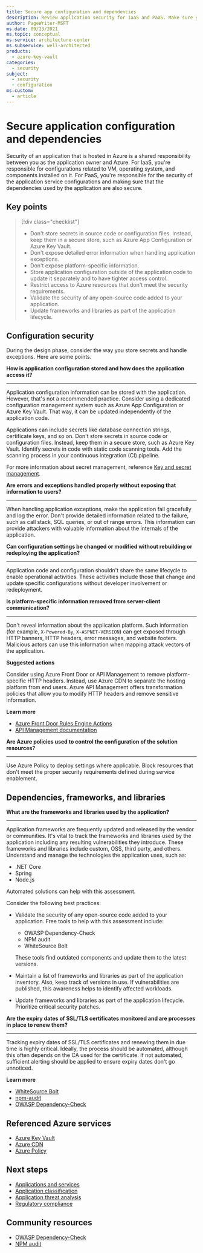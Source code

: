 ```yaml
---
title: Secure app configuration and dependencies
description: Review application security for IaaS and PaaS. Make sure your configuration is secure. Also check the dependencies, frameworks, and libraries.
author: PageWriter-MSFT
ms.date: 09/23/2021
ms.topic: conceptual
ms.service: architecture-center
ms.subservice: well-architected
products:
  - azure-key-vault
categories:
  - security
subject:
  - security
  - configuration
ms.custom:
  - article
---
```


# Secure application configuration and dependencies

Security of an application that is hosted in Azure is a shared responsibility between you as the application owner and Azure. For IaaS, you're responsible for configurations related to VM, operating system, and components installed on it. For PaaS, you're responsible for the security of the application service configurations and making sure that the dependencies used by the application are also secure.

## Key points
> [!div class="checklist"]
>- Don't store secrets in source code or configuration files. Instead, keep them in a secure store, such as Azure App Configuration or Azure Key Vault. 
>- Don't expose detailed error information when handling application exceptions.
>- Don't expose platform-specific information.
>- Store application configuration outside of the application code to update it separately and to have tighter access control.
>- Restrict access to Azure resources that don't meet the security requirements.
>- Validate the security of any open-source code added to your application.
>- Update frameworks and libraries as part of the application lifecycle.

## Configuration security

During the design phase, consider the way you store secrets and handle exceptions. Here are some points.

<a id="secrets">**How is application configuration stored and how does the application access it?**</a>
***

Application configuration information can be stored with the application. However, that's not a recommended practice. Consider using a dedicated configuration management system such as Azure App Configuration or Azure Key Vault. That way, it can be updated independently of the application code.

Applications can include secrets like database connection strings, certificate keys, and so on. Don't store secrets in source code or configuration files. Instead, keep them in a secure store, such as Azure Key Vault. Identify secrets in code with static code scanning tools. Add the scanning process in your continuous integration (CI) pipeline.

For more information about secret management, reference [Key and secret management](design-storage-keys.md).

**Are errors and exceptions handled properly without exposing that information to users?**
***

When handling application exceptions, make the application fail gracefully and log the error. Don't provide detailed information related to the failure, such as call stack, SQL queries, or out of range errors. This information can provide attackers with valuable information about the internals of the application.

<a id="config-change">**Can configuration settings be changed or modified without rebuilding or redeploying the application?**</a>
***

Application code and configuration shouldn't share the same lifecycle to enable operational activities. These activities include those that change and update specific configurations without developer involvement or redeployment.

**Is platform-specific information removed from server-client communication?**
***

Don't reveal information about the application platform. Such information (for example, `X-Powered-By`, `X-ASPNET-VERSION`) can get exposed through HTTP banners, HTTP headers, error messages, and website footers. Malicious actors can use this information when mapping attack vectors of the application.

**Suggested actions**

Consider using Azure Front Door or API Management to remove platform-specific HTTP headers. Instead, use Azure CDN to separate the hosting platform from end users. Azure API Management offers transformation policies that allow you to modify HTTP headers and remove sensitive information.

**Learn more**

- [Azure Front Door Rules Engine Actions](/azure/frontdoor/front-door-rules-engine-actions)
- [API Management documentation](/azure/api-management/)

**Are Azure policies used to control the configuration of the solution resources?**
***

Use Azure Policy to deploy settings where applicable. Block resources that don't meet the proper security requirements defined during service enablement.

## Dependencies, frameworks, and libraries

**What are the frameworks and libraries used by the application?**
***

Application frameworks are frequently updated and released by the vendor or communities. It's vital to track the frameworks and libraries used by the application including any resulting vulnerabilities they introduce. These frameworks and libraries include custom, OSS, third party, and others. Understand and manage the technologies the application uses, such as:

- .NET Core
- Spring
- Node.js

Automated solutions can help with this assessment.

Consider the following best practices:

- Validate the security of any open-source code added to your application. Free tools to help with this assessment include:

   - OWASP Dependency-Check
   - NPM audit
   - WhiteSource Bolt

  These tools find outdated components and update them to the latest versions.

- Maintain a list of frameworks and libraries as part of the application inventory. Also, keep track of versions in use. If vulnerabilities are published, this awareness helps to identify affected workloads.

- Update frameworks and libraries as part of the application lifecycle. Prioritize critical security patches.

<a id="SSL">**Are the expiry dates of SSL/TLS certificates monitored and are processes in place to renew them?**</a>
***

Tracking expiry dates of SSL/TLS certificates and renewing them in due time is highly critical. Ideally, the process should be automated, although this often depends on the CA used for the certificate. If not automated, sufficient alerting should be applied to ensure expiry dates don't go unnoticed.

**Learn more**

- [WhiteSource Bolt](https://bolt.whitesourcesoftware.com/)
- [npm-audit](https://docs.npmjs.com/cli/audit)
- [OWASP Dependency-Check](https://owasp.org/www-project-dependency-check/)

## Referenced Azure services

- [Azure Key Vault](/azure/key-vault/general/overview)
- [Azure CDN](/azure/cdn/cdn-features)
- [Azure Policy](/azure/governance/policy/overview)

## Next steps

- [Applications and services](design-apps-services.md)
- [Application classification](design-apps-considerations.md)
- [Application threat analysis](design-threat-model.md)
- [Regulatory compliance](design-regulatory-compliance.md)

## Community resources

- [OWASP Dependency-Check](https://owasp.org/www-project-dependency-check/)
- [NPM audit](https://docs.npmjs.com/cli/audit)
